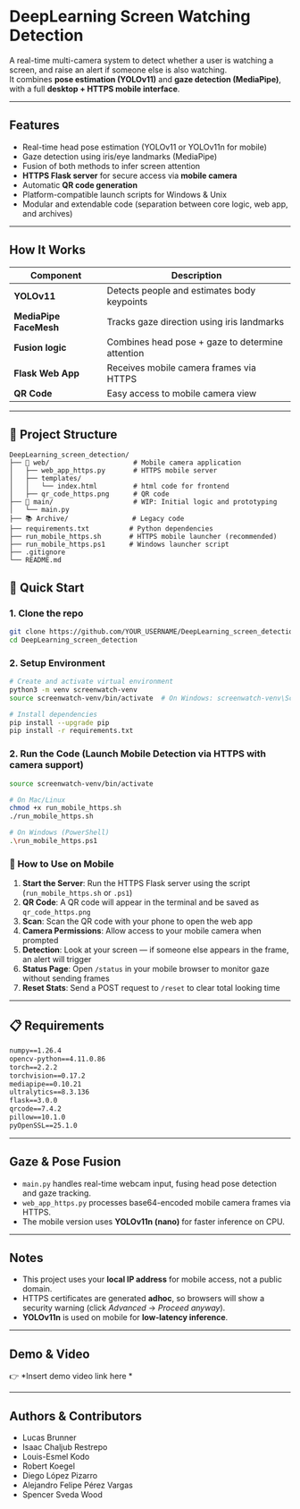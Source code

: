 # DeepLearning Screen Watching Detection

A real-time multi-camera system to detect whether a user is watching a screen, and raise an alert if someone else is also watching.  
It combines **pose estimation (YOLOv11)** and **gaze detection (MediaPipe)**, with a full **desktop + HTTPS mobile interface**.

---

## Features

- Real-time head pose estimation (YOLOv11 or YOLOv11n for mobile)
- Gaze detection using iris/eye landmarks (MediaPipe)
- Fusion of both methods to infer screen attention
- **HTTPS Flask server** for secure access via **mobile camera**
- Automatic **QR code generation**
- Platform-compatible launch scripts for Windows & Unix
- Modular and extendable code (separation between core logic, web app, and archives)

---

## How It Works

| Component              | Description                                     |
|-----------------------|-------------------------------------------------|
| **YOLOv11**           | Detects people and estimates body keypoints     |
| **MediaPipe FaceMesh**| Tracks gaze direction using iris landmarks      |
| **Fusion logic**      | Combines head pose + gaze to determine attention|
| **Flask Web App**     | Receives mobile camera frames via HTTPS         |
| **QR Code**           | Easy access to mobile camera view               |

---

## 📁 Project Structure

```
DeepLearning_screen_detection/
├── 📱 web/                     # Mobile camera application
│   ├── web_app_https.py       # HTTPS mobile server
│   ├── templates/
│   │   └── index.html         # html code for frontend
│   ├── qr_code_https.png      # QR code
├── 🧪 main/                    # WIP: Initial logic and prototyping
│   └── main.py
├── 📚 Archive/                # Legacy code
├── requirements.txt          # Python dependencies
├── run_mobile_https.sh       # HTTPS mobile launcher (recommended)
├── run_mobile_https.ps1      # Windows launcher script
├── .gitignore
└── README.md

```

## 🚀 Quick Start

### 1. Clone the repo
```bash
git clone https://github.com/YOUR_USERNAME/DeepLearning_screen_detection.git
cd DeepLearning_screen_detection

```

### 2. Setup Environment
```bash
# Create and activate virtual environment
python3 -m venv screenwatch-venv
source screenwatch-venv/bin/activate  # On Windows: screenwatch-venv\Scripts\activate

# Install dependencies
pip install --upgrade pip
pip install -r requirements.txt

```

### 2. Run the Code (Launch Mobile Detection via HTTPS with camera support)
```bash
source screenwatch-venv/bin/activate

# On Mac/Linux
chmod +x run_mobile_https.sh
./run_mobile_https.sh

# On Windows (PowerShell)
.\run_mobile_https.ps1

```

### 📱 How to Use on Mobile
1. **Start the Server**: Run the HTTPS Flask server using the script (`run_mobile_https.sh` or `.ps1`)
2. **QR Code**: A QR code will appear in the terminal and be saved as `qr_code_https.png`
3. **Scan**: Scan the QR code with your phone to open the web app
4. **Camera Permissions**: Allow access to your mobile camera when prompted
5. **Detection**: Look at your screen — if someone else appears in the frame, an alert will trigger
6. **Status Page**: Open `/status` in your mobile browser to monitor gaze without sending frames
7. **Reset Stats**: Send a POST request to `/reset` to clear total looking time


---

## 📋 Requirements

```txt
numpy==1.26.4
opencv-python==4.11.0.86
torch==2.2.2
torchvision==0.17.2
mediapipe==0.10.21
ultralytics==8.3.136
flask==3.0.0
qrcode==7.4.2
pillow==10.1.0
pyOpenSSL==25.1.0
```
---

## Gaze & Pose Fusion
- `main.py` handles real-time webcam input, fusing head pose detection and gaze tracking.
- `web_app_https.py` processes base64-encoded mobile camera frames via HTTPS.
- The mobile version uses **YOLOv11n (nano)** for faster inference on CPU.

---

## Notes

- This project uses your **local IP address** for mobile access, not a public domain.
- HTTPS certificates are generated **adhoc**, so browsers will show a security warning (click *Advanced* → *Proceed anyway*).
- **YOLOv11n** is used on mobile for **low-latency inference**.

---

## Demo & Video

👉 *Insert demo video link here *

---

## Authors & Contributors

- Lucas Brunner  
- Isaac Chaljub Restrepo
- Louis-Esmel Kodo
- Robert Koegel
- Diego López Pizarro
- Alejandro Felipe Pérez Vargas
- Spencer Sveda Wood
